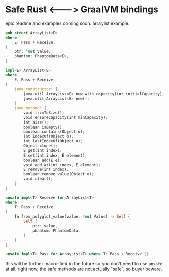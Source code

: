 # Safe Rust <---> GraalVM bindings
epic readme and examples coming soon.
arraylist example:
```rust
pub struct ArrayList<E>
where
    E: Pass + Receive,
{
    ptr: *mut Value,
    phantom: PhantomData<E>,
}

impl<E> ArrayList<E>
where
    E: Pass + Receive,
{
    java_constructor! {
        java.util.ArrayList<E> new_with_capacity(int initialCapacity);
        java.util.ArrayList<E> new();
    }
    java_method! {
        void trimToSize();
        void ensureCapacity(int minCapacity);
        int size();
        boolean isEmpty();
        boolean contains(Object o);
        int indexOf(Object o);
        int lastIndexOf(Object o);
        Object clone();
        E get(int index);
        E set(int index, E element);
        boolean add(E e);
        void add_at(int index, E element);
        E remove(int index);
        boolean remove_value(Object o);
        void clear();
    }
}

unsafe impl<T> Receive for ArrayList<T>
where
    T: Pass + Receive,
{
    fn from_polyglot_value(value: *mut Value) -> Self {
        Self {
            ptr: value,
            phantom: PhantomData,
        }
    }
}

unsafe impl<T> Pass for ArrayList<T> where T: Pass + Receive {}
```

this will be further macro-fied in the future so you don't need to use `unsafe` at all.  right now, the safe methods are not actually "safe", so buyer beware.